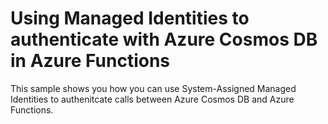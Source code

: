 # Using Managed Identities to authenticate with Azure Cosmos DB in Azure Functions

This sample shows you how you can use System-Assigned Managed Identities to authenitcate calls between Azure Cosmos DB and Azure Functions.